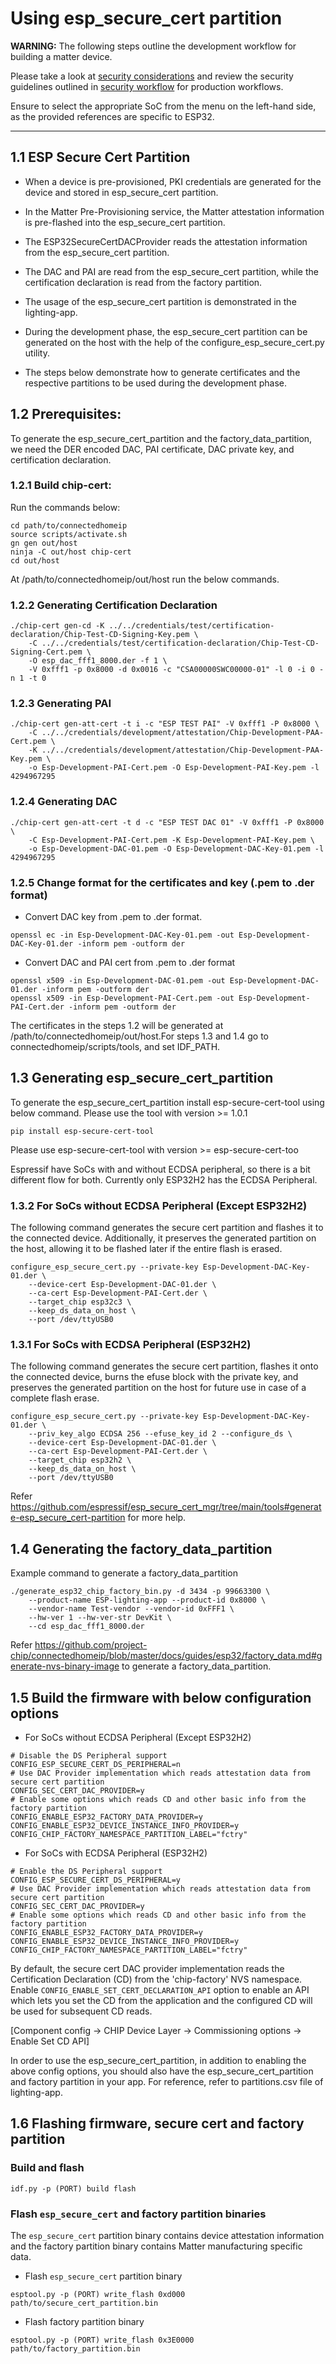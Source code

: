 ﻿# Using esp_secure_cert partition

**WARNING:** The following steps outline the development workflow for building a
matter device.

Please take a look at
[security considerations](https://docs.espressif.com/projects/esp-matter/en/latest/esp32/security.html)
and review the security guidelines outlined in
[security workflow](https://docs.espressif.com/projects/esp-idf/en/latest/esp32/security/host-based-security-workflows.html)
for production workflows.

Ensure to select the appropriate SoC from the menu on the left-hand side, as the
provided references are specific to ESP32.

---

## 1.1 ESP Secure Cert Partition

-   When a device is pre-provisioned, PKI credentials are generated for the
    device and stored in esp_secure_cert partition.
-   In the Matter Pre-Provisioning service, the Matter attestation information
    is pre-flashed into the esp_secure_cert partition.
-   The ESP32SecureCertDACProvider reads the attestation information from the
    esp_secure_cert partition.
-   The DAC and PAI are read from the esp_secure_cert partition, while the
    certification declaration is read from the factory partition.
-   The usage of the esp_secure_cert partition is demonstrated in the
    lighting-app.

-   During the development phase, the esp_secure_cert partition can be generated
    on the host with the help of the configure_esp_secure_cert.py utility.
-   The steps below demonstrate how to generate certificates and the respective
    partitions to be used during the development phase.

## 1.2 Prerequisites:

To generate the esp_secure_cert_partition and the factory_data_partition, we
need the DER encoded DAC, PAI certificate, DAC private key, and certification
declaration.

### 1.2.1 Build chip-cert:

Run the commands below:

```
cd path/to/connectedhomeip
source scripts/activate.sh
gn gen out/host
ninja -C out/host chip-cert
cd out/host
```

At /path/to/connectedhomeip/out/host run the below commands.

### 1.2.2 Generating Certification Declaration

```
./chip-cert gen-cd -K ../../credentials/test/certification-declaration/Chip-Test-CD-Signing-Key.pem \
    -C ../../credentials/test/certification-declaration/Chip-Test-CD-Signing-Cert.pem \
    -O esp_dac_fff1_8000.der -f 1 \
    -V 0xfff1 -p 0x8000 -d 0x0016 -c "CSA00000SWC00000-01" -l 0 -i 0 -n 1 -t 0
```

### 1.2.3 Generating PAI

```
./chip-cert gen-att-cert -t i -c "ESP TEST PAI" -V 0xfff1 -P 0x8000 \
    -C ../../credentials/development/attestation/Chip-Development-PAA-Cert.pem \
    -K ../../credentials/development/attestation/Chip-Development-PAA-Key.pem \
    -o Esp-Development-PAI-Cert.pem -O Esp-Development-PAI-Key.pem -l 4294967295
```

### 1.2.4 Generating DAC

```
./chip-cert gen-att-cert -t d -c "ESP TEST DAC 01" -V 0xfff1 -P 0x8000 \
    -C Esp-Development-PAI-Cert.pem -K Esp-Development-PAI-Key.pem \
    -o Esp-Development-DAC-01.pem -O Esp-Development-DAC-Key-01.pem -l 4294967295
```

### 1.2.5 Change format for the certificates and key (.pem to .der format)

-   Convert DAC key from .pem to .der format.

```
openssl ec -in Esp-Development-DAC-Key-01.pem -out Esp-Development-DAC-Key-01.der -inform pem -outform der
```

-   Convert DAC and PAI cert from .pem to .der format

```
openssl x509 -in Esp-Development-DAC-01.pem -out Esp-Development-DAC-01.der -inform pem -outform der
openssl x509 -in Esp-Development-PAI-Cert.pem -out Esp-Development-PAI-Cert.der -inform pem -outform der
```

The certificates in the steps 1.2 will be generated at
/path/to/connectedhomeip/out/host.For steps 1.3 and 1.4 go to
connectedhomeip/scripts/tools, and set IDF_PATH.

## 1.3 Generating esp_secure_cert_partition

To generate the esp_secure_cert_partition install esp-secure-cert-tool using
below command. Please use the tool with version >= 1.0.1

```
pip install esp-secure-cert-tool
```

Please use esp-secure-cert-tool with version >= esp-secure-cert-too

Espressif have SoCs with and without ECDSA peripheral, so there is a bit
different flow for both. Currently only ESP32H2 has the ECDSA Peripheral.

### 1.3.2 For SoCs without ECDSA Peripheral (Except ESP32H2)

The following command generates the secure cert partition and flashes it to the
connected device. Additionally, it preserves the generated partition on the
host, allowing it to be flashed later if the entire flash is erased.

```
configure_esp_secure_cert.py --private-key Esp-Development-DAC-Key-01.der \
    --device-cert Esp-Development-DAC-01.der \
    --ca-cert Esp-Development-PAI-Cert.der \
    --target_chip esp32c3 \
    --keep_ds_data_on_host \
    --port /dev/ttyUSB0
```

### 1.3.1 For SoCs with ECDSA Peripheral (ESP32H2)

The following command generates the secure cert partition, flashes it onto the
connected device, burns the efuse block with the private key, and preserves the
generated partition on the host for future use in case of a complete flash
erase.

```
configure_esp_secure_cert.py --private-key Esp-Development-DAC-Key-01.der \
    --priv_key_algo ECDSA 256 --efuse_key_id 2 --configure_ds \
    --device-cert Esp-Development-DAC-01.der \
    --ca-cert Esp-Development-PAI-Cert.der \
    --target_chip esp32h2 \
    --keep_ds_data_on_host \
    --port /dev/ttyUSB0
```

Refer
https://github.com/espressif/esp_secure_cert_mgr/tree/main/tools#generate-esp_secure_cert-partition
for more help.

## 1.4 Generating the factory_data_partition

Example command to generate a factory_data_partition

```
./generate_esp32_chip_factory_bin.py -d 3434 -p 99663300 \
    --product-name ESP-lighting-app --product-id 0x8000 \
    --vendor-name Test-vendor --vendor-id 0xFFF1 \
    --hw-ver 1 --hw-ver-str DevKit \
    --cd esp_dac_fff1_8000.der
```

Refer
https://github.com/project-chip/connectedhomeip/blob/master/docs/guides/esp32/factory_data.md#generate-nvs-binary-image
to generate a factory_data_partition.

## 1.5 Build the firmware with below configuration options

-   For SoCs without ECDSA Peripheral (Except ESP32H2)

```
# Disable the DS Peripheral support
CONFIG_ESP_SECURE_CERT_DS_PERIPHERAL=n
# Use DAC Provider implementation which reads attestation data from secure cert partition
CONFIG_SEC_CERT_DAC_PROVIDER=y
# Enable some options which reads CD and other basic info from the factory partition
CONFIG_ENABLE_ESP32_FACTORY_DATA_PROVIDER=y
CONFIG_ENABLE_ESP32_DEVICE_INSTANCE_INFO_PROVIDER=y
CONFIG_CHIP_FACTORY_NAMESPACE_PARTITION_LABEL="fctry"
```

-   For SoCs with ECDSA Peripheral (ESP32H2)

```
# Enable the DS Peripheral support
CONFIG_ESP_SECURE_CERT_DS_PERIPHERAL=y
# Use DAC Provider implementation which reads attestation data from secure cert partition
CONFIG_SEC_CERT_DAC_PROVIDER=y
# Enable some options which reads CD and other basic info from the factory partition
CONFIG_ENABLE_ESP32_FACTORY_DATA_PROVIDER=y
CONFIG_ENABLE_ESP32_DEVICE_INSTANCE_INFO_PROVIDER=y
CONFIG_CHIP_FACTORY_NAMESPACE_PARTITION_LABEL="fctry"
```

By default, the secure cert DAC provider implementation reads the Certification
Declaration (CD) from the 'chip-factory' NVS namespace. Enable
`CONFIG_ENABLE_SET_CERT_DECLARATION_API` option to enable an API which lets you
set the CD from the application and the configured CD will be used for
subsequent CD reads.

[Component config -> CHIP Device Layer -> Commissioning options -> Enable Set CD
API]

In order to use the esp_secure_cert_partition, in addition to enabling the above
config options, you should also have the esp_secure_cert_partition and factory
partition in your app. For reference, refer to partitions.csv file of
lighting-app.

## 1.6 Flashing firmware, secure cert and factory partition

### Build and flash

```
idf.py -p (PORT) build flash
```

### Flash `esp_secure_cert` and factory partition binaries

The `esp_secure_cert` partition binary contains device attestation information
and the factory partition binary contains Matter manufacturing specific data.

-   Flash `esp_secure_cert` partition binary

```
esptool.py -p (PORT) write_flash 0xd000 path/to/secure_cert_partition.bin
```

-   Flash factory partition binary

```
esptool.py -p (PORT) write_flash 0x3E0000 path/to/factory_partition.bin
```
